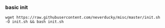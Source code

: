 ### basic init
`wget https://raw.githubusercontent.com/neverducky/misc/master/init.sh -O init.sh && bash init.sh`
 